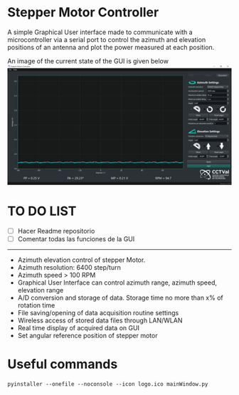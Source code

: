 # Stepper Motor Controller
A simple Graphical User interface made to communicate with a microcontroller via a serial port to control the azimuth and elevation positions of an antenna and plot the power measured at each position.

An image of the current state of the GUI is given below
![image](GUI_mockup.png)

# TO DO LIST
- [ ] Hacer Readme repositorio
- [ ] Comentar todas las funciones de la GUI
------------------------------------------------------------------
- Azimuth elevation control of stepper Motor.
- Azimuth resolution: 6400 step/turn
- Azimuth speed > 100 RPM
- Graphical User Interface can control azimuth range, azimuth speed, elevation range
- A/D conversion and storage of data. Storage time no more than x% of rotation time
- File saving/opening of data acquisition routine settings
- Wireless access of stored data files through LAN/WLAN
- Real time display of acquired data on GUI
- Set angular reference position of stepper motor





# Useful commands
```
pyinstaller --onefile --noconsole --icon logo.ico mainWindow.py
```
